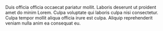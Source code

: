 

Duis officia officia occaecat pariatur mollit. Laboris deserunt ut proident amet do minim Lorem. Culpa voluptate qui laboris culpa nisi consectetur. Culpa tempor mollit aliqua officia irure est culpa. Aliquip reprehenderit veniam nulla anim ea consequat eu.